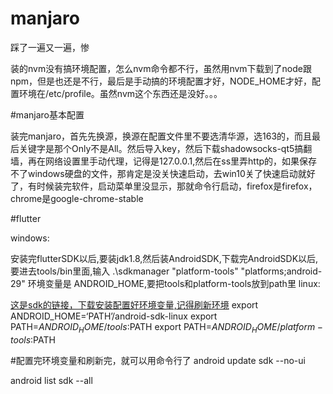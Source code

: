 # manjaro
踩了一遍又一遍，惨

装的nvm没有搞环境配置，怎么nvm命令都不行，虽然用nvm下载到了node跟npm，但是也还是不行，最后是手动搞的环境配置才好，NODE_HOME才好，配置环境在/etc/profile。虽然nvm这个东西还是没好。。。

#manjaro基本配置




装完manjaro，首先先换源，换源在配置文件里不要选清华源，选163的，而且最后关键字是那个Only不是All。然后导入key，然后下载shadowsocks-qt5搞翻墙，再在网络设置里手动代理，记得是127.0.0.1,然后在ss里弄http的，如果保存不了windows硬盘的文件，那肯定是没关快速启动，去win10关了快速启动就好了，有时候装完软件，启动菜单里没显示，那就命令行启动，firefox是firefox，chrome是google-chrome-stable

#flutter

windows:

安装完flutterSDK以后,要装jdk1.8,然后装AndroidSDK,下载完AndroidSDK以后,要进去tools/bin里面,输入 .\sdkmanager "platform-tools" "platforms;android-29"
环境变量是 ANDROID_HOME,要把tools和platform-tools放到path里
linux:

<a href="https://links.jianshu.com/go?to=http%3A%2F%2Fdl.google.com%2Fandroid%2Fandroid-sdk_r24.4.1-linux.tgz">这是sdk的链接，下载安装配置好环境变量,记得刷新环境</a>
export ANDROID_HOME=‘PATH’/android-sdk-linux
export PATH=$ANDROID_HOME/tools:$PATH
export PATH=$ANDROID_HOME/platform-tools:$PATH

#配置完环境变量和刷新完，就可以用命令行了
android update sdk --no-ui

android list sdk --all
